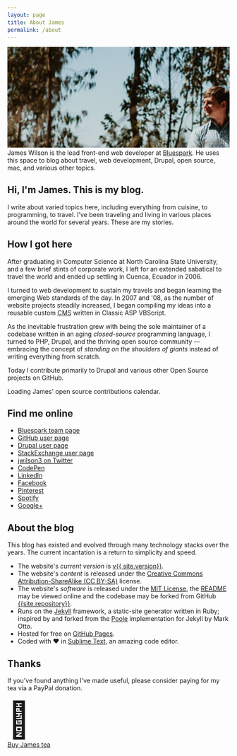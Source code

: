 ```yaml
---
layout: page
title: About James
permalink: /about
---
```


<p class="intro">
  <img src="/assets/img/3.jpg" alt="Picture of {{ site.author.name }}" class="offwidth"/>
  James Wilson is the lead front-end web developer
  at <a href="https://www.bluespark.com" target="_blank">Bluespark</a>. He uses this space to blog about travel, web development, Drupal, open source, mac, and various other topics.
</p>

## Hi, I'm James. This is my blog.

I write about varied topics here, including everything from cuisine, to programming, to travel. I’ve been traveling and living in various places around the world for several years. These are my stories.

## How I got here

After graduating in Computer Science at North Carolina State University, and a few brief stints of corporate work, I left for an extended sabatical to travel the world and ended up settling in Cuenca, Ecuador in 2006.

I turned to web development to sustain my travels and began learning the emerging Web standards of the day. In 2007 and '08, as the number of website projects steadily increased, I began compiling my ideas into a reusable custom <abbr title="Content Management System">CMS</abbr> written in Classic ASP VBScript.

As the inevitable frustration grew with being the sole maintainer of a codebase written in an aging *closed-source* programming language, I turned to PHP, Drupal, and the thriving open source community —  embracing the concept of <em>standing on the shoulders of giants</em> instead of writing everything from scratch.

Today I contribute primarily to Drupal and various other Open Source projects on GitHub.

<!-- github-calendar contributions -->
<script
  src="https://cdn.rawgit.com/IonicaBizau/github-calendar/gh-pages/dist/github-calendar.min.js"
></script>
<link
  rel="stylesheet"
  href="https://cdn.rawgit.com/IonicaBizau/github-calendar/gh-pages/dist/github-calendar.css"
/>
<div class="calendar">
    Loading James' open source contributions calendar.
</div>
<script>
    GitHubCalendar(".calendar", "jameswilson");
</script>


## Find me online

* [Bluespark team page](https://www.bluespark.com/team/james-wilson)
* [GitHub user page](https://www.github.com/jameswilson)
* [Drupal user page](https://www.drupal.org/u/jwilson3)
* [StackExchange user page](https://stackexchange.com/users/180306/jameswilson?tab=accounts)
* [jwilson3 on Twitter](https://twitter.com/jwilson3)
* [CodePen](https://codepen.io/jameswilson)
* [LinkedIn](https://www.linkedin.com/in/jamesrwilson3)
* [Facebook](https://www.facebook.com/james.r.wilson.iii)
* [Pinterest](https://pinterest.com/jrwilson3)
* [Spotify](https://open.spotify.com/user/125643039)
* [Google+](https://plus.google.com/+JamesWilsonIII)

## About the blog

This blog has existed and evolved through many technology stacks over the years. The current incantation is a return to simplicity and speed.

* The website's *current version* is [v{{ site.version}}](https://github.com/{{site.repository}}/releases).
* The website's *content* is released under the [Creative Commons Attribution-ShareAlike (CC BY-SA)](/LICENSE#content-license) license.
* The website's *software* is released under the [MIT License](/LICENSE#software-license), the [README](/README) may be viewed online and the codebase may be forked from GitHub [{{site.repository}}](https://github.com/{{site.repository}}).
* Runs on the [Jekyll](https://jekyllrb.com/showcase/) framework, a static-site generator written in Ruby; inspired by and forked from the [Poole](http://getpoole.com/) implementation for Jekyll by Mark Otto.
* Hosted for free on [GitHub Pages](https://pages.github.com).
* Coded with ❤️ in [Sublime Text](http://sublimetext.com), an amazing code editor.

## Thanks

If you've found anything I've made useful, please consider paying for my tea via a PayPal donation.

<div class="text-center">
<div style="font-size:5rem">🍵</div>
<a href="https://paypal.me/jrwilson3/4.50" class="button">Buy James tea</a>
</div>
